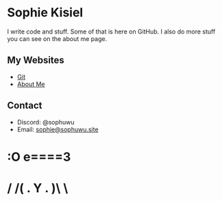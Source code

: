 # Sophie Kisiel
I write code and stuff. Some of that is here on GitHub. I also do more stuff you can see on the about me page.
## My Websites
* [Git](https://sophuwu.site) 
* [About Me](https://skisiel.com/)
## Contact
* Discord: @sophuwu
* Email: sophie@sophuwu.site
##
#  :O e====3
# / /( . Y . )\ \
